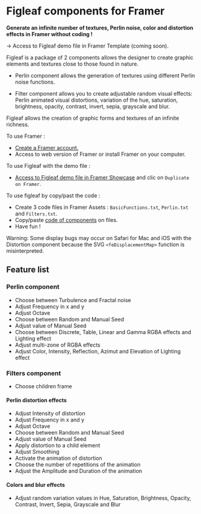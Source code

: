 # Figleaf components for Framer

**Generate an infinite number of textures, Perlin noise, color and distortion effects in Framer without coding !**

→ Access to Figleaf demo file in Framer Template (coming soon).

Figleaf is a package of 2 components allows the designer to create graphic elements and textures close to those found in nature.

* Perlin component allows the generation of textures using different Perlin noise functions.

* Filter component allows you to create adjustable random visual effects: Perlin animated visual distortions, variation of the hue, saturation, brightness, opacity, contrast, invert, sepia, grayscale and blur.

Figleaf allows the creation of graphic forms and textures of an infinite richness.

To use Framer :
* [Create a Framer account.](https://login.framer.com/sign-up/?ref=site&redirect=https%3A%2F%2Fframer.com%2F)
* Access to web version of Framer or install Framer on your computer.

To use Figleaf with the demo file :
* [Access to Figleaf demo file in Framer Showcase](https://www.framer.com/showcase/project/jYAGqQXvxOitU1IFY1VF/?fbclid=IwAR1_tRgVoSXMBw1ICzf5e8MPDdplnNc4iBSzSZROMuRnrnV9f45WN3re3lE) and clic on `Duplicate on Framer`.

To use figleaf by copy/past the code :
* Create 3 code files in Framer Assets : `BasicFunctions.txt`, `Perlin.txt` and `Filters.txt`.
* Copy/paste [code of components](https://github.com/yannbellot/figleaf-framer/tree/main/Components) on files.
* Have fun !

Warning: Some display bugs may occur on Safari for Mac and iOS with the Distortion component because the SVG `<feDisplacementMap>` function is misinterpreted.

## Feature list

### Perlin component

* Choose between Turbulence and Fractal noise
* Adjust Frequency in x and y
* Adjust Octave
* Choose between Random and Manual Seed
* Adjust value of Manual Seed
* Choose between Discrete, Table, Linear and Gamma RGBA effects and Lighting effect
* Adjust multi-zone of RGBA effects
* Adjust Color, Intensity, Reflection, Azimut and Elevation of Lighting effect

### Filters component

* Choose children frame

#### Perlin distortion effects

* Adjust Intensity of distortion
* Adjust Frequency in x and y
* Adjust Octave
* Choose between Random and Manual Seed
* Adjust value of Manual Seed
* Apply distortion to a child element
* Adjust Smoothing
* Activate the animation of distortion
* Choose the number of repetitions of the animation
* Adjust the Amplitude and Duration of the animation 

#### Colors and blur effects

* Adjust random variation values in Hue, Saturation, Brightness, Opacity, Contrast, Invert, Sepia, Grayscale and Blur
